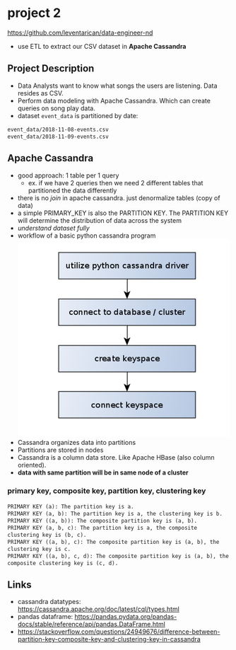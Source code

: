 # project 2
https://github.com/leventarican/data-engineer-nd

* use ETL to extract our CSV dataset in __Apache Cassandra__

## Project Description
* Data Analysts want to know what songs the users are listening. Data resides as CSV.
* Perform data modeling with Apache Cassandra. Which can create queries on song play data.
* dataset `event_data` is partitioned by date:
```
event_data/2018-11-08-events.csv
event_data/2018-11-09-events.csv
```

## Apache Cassandra
* good approach: 1 table per 1 query
    * ex. if we have 2 queries then we need 2 different tables that partitioned the data differently
* there is no _join_ in apache cassandra. just denormalize tables (copy of data)
* a simple PRIMARY_KEY is also the PARTITION KEY. The PARTITION KEY will determine the distribution of data across the system
* _understand dataset fully_
* workflow of a basic python cassandra program
![python cassandra](python-cassandra.png)
* Cassandra organizes data into partitions
* Partitions are stored in nodes
* Cassandra is a column data store. Like Apache HBase (also column oriented).
* __data with same partition will be in same node of a cluster__

### primary key, composite key, partition key, clustering key
```
PRIMARY KEY (a): The partition key is a.
PRIMARY KEY (a, b): The partition key is a, the clustering key is b.
PRIMARY KEY ((a, b)): The composite partition key is (a, b).
PRIMARY KEY (a, b, c): The partition key is a, the composite clustering key is (b, c).
PRIMARY KEY ((a, b), c): The composite partition key is (a, b), the clustering key is c.
PRIMARY KEY ((a, b), c, d): The composite partition key is (a, b), the composite clustering key is (c, d).
```

## Links
* cassandra datatypes: https://cassandra.apache.org/doc/latest/cql/types.html
* pandas dataframe: https://pandas.pydata.org/pandas-docs/stable/reference/api/pandas.DataFrame.html
* https://stackoverflow.com/questions/24949676/difference-between-partition-key-composite-key-and-clustering-key-in-cassandra
